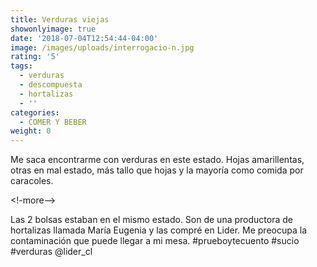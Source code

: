 ```yaml
---
title: Verduras viejas
showonlyimage: true
date: '2018-07-04T12:54:44-04:00'
image: /images/uploads/interrogacio-n.jpg
rating: '5'
tags:
  - verduras
  - descompuesta
  - hortalizas
  - ''
categories:
  - COMER Y BEBER
weight: 0
---
```

Me saca encontrarme con verduras en este estado. Hojas amarillentas, otras en mal estado, más tallo que hojas y la mayoría como comida por caracoles.

 <!-more-->

Las 2 bolsas estaban en el mismo estado. Son de una productora de hortalizas llamada María Eugenia y las compré en Lider. Me preocupa la contaminación que puede llegar a mi mesa. #prueboytecuento #sucio #verduras @lider_cl
